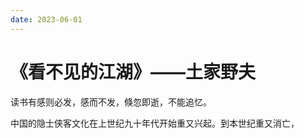```yaml
---
date: 2023-06-01
---
```


# 《看不见的江湖》——土家野夫

读书有感则必发，感而不发，倏忽即逝，不能追忆。

中国的隐士侠客文化在上世纪九十年代开始重又兴起。到本世纪重又消亡，